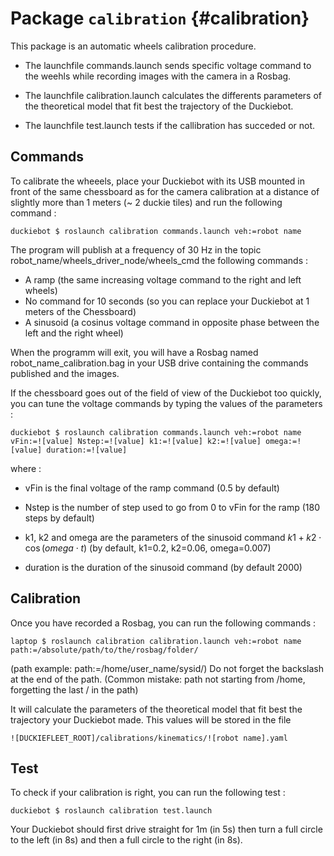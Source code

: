 # Package `calibration` {#calibration}

<move-here src='#pkg_name-autogenerated'/>


This package is an automatic wheels calibration procedure. 

- The launchfile commands.launch sends specific voltage command to the weehls while recording images with the camera in a Rosbag. 

- The launchfile calibration.launch calculates the differents parameters of the theoretical model that fit best the trajectory of the Duckiebot.

- The launchfile test.launch tests if the callibration has succeded or not.

## Commands

To calibrate the wheeels, place your Duckiebot with its USB mounted in front of the same chessboard as for the camera calibration at a distance of slightly more than 1 meters (~ 2 duckie tiles) and run the following command : 

	duckiebot $ roslaunch calibration commands.launch veh:=robot name 

The program will publish at a frequency of 30 Hz in the topic robot_name/wheels_driver_node/wheels_cmd the following commands : 

- A ramp (the same increasing voltage command to the right and left wheels) 
- No command for 10 seconds (so you can replace your Duckiebot at 1 meters of the Chessboard)
- A sinusoid (a cosinus voltage command in opposite phase between the left and the right wheel)

When the programm will exit, you will have a Rosbag named robot_name_calibration.bag in your USB drive containing the commands published and the images. 


If the chessboard goes out of the field of view of the Duckiebot too quickly, you can tune the voltage commands by typing the values of the parameters :

	duckiebot $ roslaunch calibration commands.launch veh:=robot name vFin:=![value] Nstep:=![value] k1:=![value] k2:=![value] omega:=![value] duration:=![value]

where :
- vFin is the final voltage of the ramp command (0.5 by default)
- Nstep is the number of step used to go from 0 to vFin for the ramp (180 steps by default)

- k1, k2 and omega are the parameters of the sinusoid command $k1 + k2 \cdot \cos(omega \cdot t)$ (by default, k1=0.2, k2=0.06, omega=0.007)
- duration is the duration of the sinusoid command (by default 2000)


## Calibration

Once you have recorded a Rosbag, you can run the following commands : 

	laptop $ roslaunch calibration calibration.launch veh:=robot name  path:=/absolute/path/to/the/rosbag/folder/
    
(path example: path:=/home/user_name/sysid/) Do not forget the backslash at the end of the path. (Common mistake: path not starting from /home, forgetting the last / in the path)

It will calculate the parameters of the theoretical model that fit best the trajectory your Duckiebot made. This values will be stored in the file 

	![DUCKIEFLEET_ROOT]/calibrations/kinematics/![robot name].yaml


## Test 

To check if your calibration is right, you can run the following test : 

	duckiebot $ roslaunch calibration test.launch

Your Duckiebot should first drive straight for 1m (in 5s) then turn a full circle to the left (in 8s) and then a full circle to the right (in 8s).







